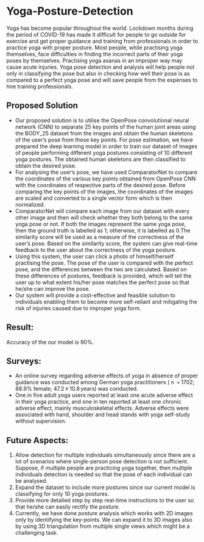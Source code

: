 

# Yoga-Posture-Detection
Yoga has become popular throughout the world. Lockdown months during the period of
COVID-19 has made it difficult for people to go outside for exercise and get proper
guidance and training from professionals in order to practice yoga with proper posture.
Most people, while practising yoga themselves, face difficulties in finding the incorrect
parts of their yoga poses by themselves. Practising yoga asanas in an improper way
may cause acute injuries. Yoga pose detection and analysis will help people not only in classifying the
pose but also in checking how well their pose is as compared to a perfect yoga pose
and will save people from the expenses to hire training professionals. 

## Proposed Solution
* Our proposed solution is to utilise the OpenPose convolutional neural network (CNN) to
separate 25 key points of the human joint areas using the BODY_25 dataset from the
images and obtain the human skeletons of the user’s pose from these key points. For
pose estimation, we have prepared the deep learning model in order to train our dataset
of images of people performing different yoga postures consisting of 10 different yoga
postures. The obtained human skeletons are then classified to obtain the desired pose.
* For analysing the user’s pose, we have used ComparatorNet to compare the
coordinates of the various key points obtained from OpenPose CNN with the
coordinates of respective parts of the desired pose.
Before comparing the key points of the images, the coordinates of the images are
scaled and converted to a single vector form which is then normalized.
* ComparatorNet will compare each image from our dataset with every other image and
then will check whether they both belong to the same yoga pose or not. If both the
images represent the same yoga pose, then the ground truth is labelled as 1; otherwise,
it is labelled as 0.The similarity score will be used as a measure of the correctness of
the user’s pose. Based on the similarity score, the system can give real-time feedback
to the user about the correctness of the yoga posture.
* Using this system, the user can click a photo of himself/herself practising the pose. The
pose of the user is compared with the perfect pose, and the differences between the
two are calculated. Based on these differences of postures, feedback is provided, which
will tell the user up to what extent his/her pose matches the perfect pose so that he/she
can improve the pose.
* Our system will provide a cost-effective and feasible solution to individuals enabling
them to become more self-reliant and mitigating the risk of injuries caused due to
improper yoga form.

## Result:
Accuracy of the our model is 90%. 

## Surveys:
* An online survey regarding adverse effects of yoga in absence of proper guidance was
conducted among German yoga practitioners ( n  = 1702; 88.9% female;
47.2 ± 10.8 years) was conducted.
* One in five adult yoga users reported at least one acute adverse effect in their yoga
practice, and one in ten reported at least one chronic adverse effect, mainly
musculoskeletal effects. Adverse effects were associated with hand, shoulder and head
stands with yoga self-study without supervision. 

## Future Aspects:
1. Allow detection for multiple individuals simultaneously since there are a lot of
scenarios where single-person pose detection is not sufficient. Suppose, if
multiple people are practicing yoga together, then multiple individuals detection is
needed so that the pose of each individual can be analysed.
2. Expand the dataset to include more postures since our current model is
classifying for only 10 yoga postures.
3. Provide more detailed step by step real-time instructions to the user so that
he/she can easily rectify the posture.
4. Currently, we have done posture analysis which works with 2D images only by
identifying the key-points. We can expand it to 3D images also by using 3D
triangulation from multiple single views which might be a challenging task. 
